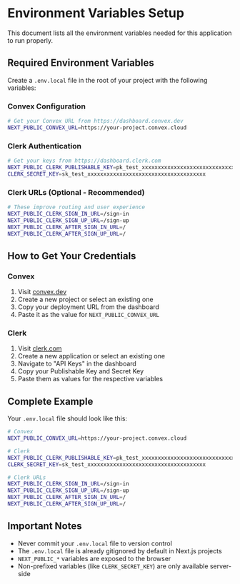# Environment Variables Setup

This document lists all the environment variables needed for this application to run properly.

## Required Environment Variables

Create a `.env.local` file in the root of your project with the following variables:

### Convex Configuration
```bash
# Get your Convex URL from https://dashboard.convex.dev
NEXT_PUBLIC_CONVEX_URL=https://your-project.convex.cloud
```

### Clerk Authentication
```bash
# Get your keys from https://dashboard.clerk.com
NEXT_PUBLIC_CLERK_PUBLISHABLE_KEY=pk_test_xxxxxxxxxxxxxxxxxxxxxxxxxxxxxxxxxxxxx
CLERK_SECRET_KEY=sk_test_xxxxxxxxxxxxxxxxxxxxxxxxxxxxxxxxxxxxx
```

### Clerk URLs (Optional - Recommended)
```bash
# These improve routing and user experience
NEXT_PUBLIC_CLERK_SIGN_IN_URL=/sign-in
NEXT_PUBLIC_CLERK_SIGN_UP_URL=/sign-up
NEXT_PUBLIC_CLERK_AFTER_SIGN_IN_URL=/
NEXT_PUBLIC_CLERK_AFTER_SIGN_UP_URL=/
```

## How to Get Your Credentials

### Convex
1. Visit [convex.dev](https://convex.dev)
2. Create a new project or select an existing one
3. Copy your deployment URL from the dashboard
4. Paste it as the value for `NEXT_PUBLIC_CONVEX_URL`

### Clerk
1. Visit [clerk.com](https://clerk.com)
2. Create a new application or select an existing one
3. Navigate to "API Keys" in the dashboard
4. Copy your Publishable Key and Secret Key
5. Paste them as values for the respective variables

## Complete Example

Your `.env.local` file should look like this:

```bash
# Convex
NEXT_PUBLIC_CONVEX_URL=https://your-project.convex.cloud

# Clerk
NEXT_PUBLIC_CLERK_PUBLISHABLE_KEY=pk_test_xxxxxxxxxxxxxxxxxxxxxxxxxxxxxxxxxxxxx
CLERK_SECRET_KEY=sk_test_xxxxxxxxxxxxxxxxxxxxxxxxxxxxxxxxxxxxx

# Clerk URLs
NEXT_PUBLIC_CLERK_SIGN_IN_URL=/sign-in
NEXT_PUBLIC_CLERK_SIGN_UP_URL=/sign-up
NEXT_PUBLIC_CLERK_AFTER_SIGN_IN_URL=/
NEXT_PUBLIC_CLERK_AFTER_SIGN_UP_URL=/
```

## Important Notes

- Never commit your `.env.local` file to version control
- The `.env.local` file is already gitignored by default in Next.js projects
- `NEXT_PUBLIC_*` variables are exposed to the browser
- Non-prefixed variables (like `CLERK_SECRET_KEY`) are only available server-side

